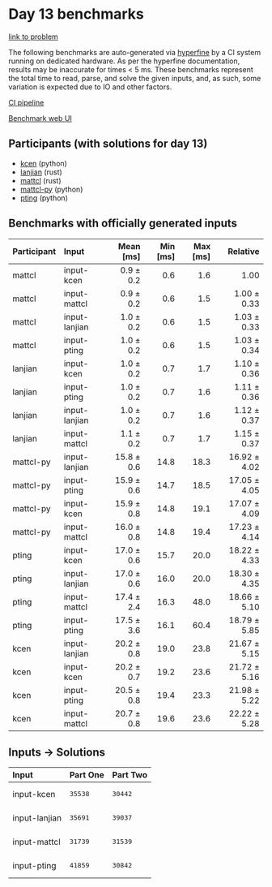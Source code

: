 # Day 13 benchmarks

[link to problem](https://adventofcode.com/2023/day/13)

The following benchmarks are auto-generated via
[hyperfine](https://github.com/sharkdp/hyperfine) by a CI system running on
dedicated hardware. As per the hyperfine documentation, results may be
inaccurate for times < 5 ms. These benchmarks represent the total time to read,
parse, and solve the given inputs, and, as such, some variation is expected due
to IO and other factors.

[CI pipeline](http://ci.papercode.net:8080/teams/main/pipelines/aoc2023)

[Benchmark web UI](https://aoc.ancalagon.black)


## Participants (with solutions for day 13)

- [kcen](https://github.com/kcen/aoc2023) (python)
- [lanjian](https://github.com/lanjian/aoc-2023) (rust)
- [mattcl](https://github.com/mattcl/aoc2023) (rust)
- [mattcl-py](https://github.com/mattcl/aoc2023-py) (python)
- [pting](https://github.com/pting/aoc2023) (python)


## Benchmarks with officially generated inputs

| Participant | Input | Mean [ms] | Min [ms] | Max [ms] | Relative |
|:---|:---|---:|---:|---:|---:|
| mattcl | input-kcen | 0.9 ± 0.2 | 0.6 | 1.6 | 1.00 |
| mattcl | input-mattcl | 0.9 ± 0.2 | 0.6 | 1.5 | 1.00 ± 0.33 |
| mattcl | input-lanjian | 1.0 ± 0.2 | 0.6 | 1.5 | 1.03 ± 0.33 |
| mattcl | input-pting | 1.0 ± 0.2 | 0.6 | 1.5 | 1.03 ± 0.34 |
| lanjian | input-kcen | 1.0 ± 0.2 | 0.7 | 1.7 | 1.10 ± 0.36 |
| lanjian | input-pting | 1.0 ± 0.2 | 0.7 | 1.6 | 1.11 ± 0.36 |
| lanjian | input-lanjian | 1.0 ± 0.2 | 0.7 | 1.6 | 1.12 ± 0.37 |
| lanjian | input-mattcl | 1.1 ± 0.2 | 0.7 | 1.7 | 1.15 ± 0.37 |
| mattcl-py | input-lanjian | 15.8 ± 0.6 | 14.8 | 18.3 | 16.92 ± 4.02 |
| mattcl-py | input-pting | 15.9 ± 0.6 | 14.7 | 18.5 | 17.05 ± 4.05 |
| mattcl-py | input-kcen | 15.9 ± 0.8 | 14.8 | 19.1 | 17.07 ± 4.09 |
| mattcl-py | input-mattcl | 16.0 ± 0.8 | 14.8 | 19.4 | 17.23 ± 4.14 |
| pting | input-kcen | 17.0 ± 0.6 | 15.7 | 20.0 | 18.22 ± 4.33 |
| pting | input-lanjian | 17.0 ± 0.6 | 16.0 | 20.0 | 18.30 ± 4.35 |
| pting | input-mattcl | 17.4 ± 2.4 | 16.3 | 48.0 | 18.66 ± 5.10 |
| pting | input-pting | 17.5 ± 3.6 | 16.1 | 60.4 | 18.79 ± 5.85 |
| kcen | input-lanjian | 20.2 ± 0.8 | 19.0 | 23.8 | 21.67 ± 5.15 |
| kcen | input-kcen | 20.2 ± 0.7 | 19.2 | 23.6 | 21.72 ± 5.16 |
| kcen | input-pting | 20.5 ± 0.8 | 19.4 | 23.3 | 21.98 ± 5.22 |
| kcen | input-mattcl | 20.7 ± 0.8 | 19.6 | 23.6 | 22.22 ± 5.28 |


## Inputs -> Solutions

| Input | Part One | Part Two |
|:---|:---|:---|
|input-kcen|<pre>35538</pre>|<pre>30442</pre>|
|input-lanjian|<pre>35691</pre>|<pre>39037</pre>|
|input-mattcl|<pre>31739</pre>|<pre>31539</pre>|
|input-pting|<pre>41859</pre>|<pre>30842</pre>|